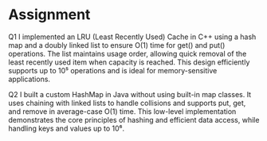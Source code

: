 # Assignment
Q1
I implemented an LRU (Least Recently Used) Cache in C++ using a hash map and a doubly linked list to ensure O(1) time for get() and put() operations. The list maintains usage order, allowing quick removal of the least recently used item when capacity is reached. This design efficiently supports up to 10⁵ operations and is ideal for memory-sensitive applications.

Q2
I built a custom HashMap in Java without using built-in map classes. It uses chaining with linked lists to handle collisions and supports put, get, and remove in average-case O(1) time. This low-level implementation demonstrates the core principles of hashing and efficient data access, while handling keys and values up to 10⁶.

